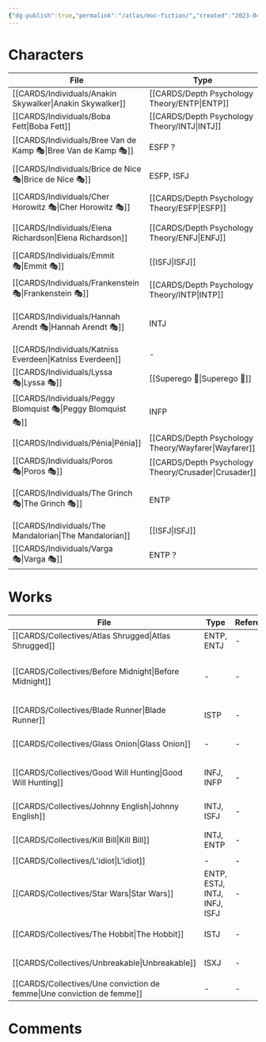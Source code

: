 ```yaml
---
{"dg-publish":true,"permalink":"/atlas/moc-fiction/","created":"2023-04-19T17:29:47.405+02:00","updated":"2023-04-21T22:04:31.427+02:00"}
---
```



# Characters 
| File                                                              | Type                                                    | Reference                                                                                                                          | Tag                                                |
| ----------------------------------------------------------------- | ------------------------------------------------------- | ---------------------------------------------------------------------------------------------------------------------------------- | -------------------------------------------------- |
| [[CARDS/Individuals/Anakin Skywalker\|Anakin Skywalker]]       | [[CARDS/Depth Psychology Theory/ENTP\|ENTP]]         | \-                                                                                                                                 | <ul></ul>                                          |
| [[CARDS/Individuals/Boba Fett\|Boba Fett]]                     | [[CARDS/Depth Psychology Theory/INTJ\|INTJ]]         | [Typing Boba Fett \| C.S. Joseph](https://csjoseph.life/typing-boba-fett/)                                                         | <ul></ul>                                          |
| [[CARDS/Individuals/Bree Van de Kamp 🎭\|Bree Van de Kamp 🎭]] | ESFP ?                                                  | [Desperate Housewives - Wikipedia](https://en.wikipedia.org/wiki/Desperate_Housewives)                                             | <ul><li>#series</li></ul>                          |
| [[CARDS/Individuals/Brice de Nice 🎭\|Brice de Nice 🎭]]       | ESFP, ISFJ                                              | \-                                                                                                                                 | <ul><li>#examples</li></ul>                        |
| [[CARDS/Individuals/Cher Horowitz 🎭\|Cher Horowitz 🎭]]       | [[CARDS/Depth Psychology Theory/ESFP\|ESFP]]         | [Clueless - Wikipedia](https://en.wikipedia.org/wiki/Clueless)                                                                     | <ul></ul>                                          |
| [[CARDS/Individuals/Elena Richardson\|Elena Richardson]]       | [[CARDS/Depth Psychology Theory/ENFJ\|ENFJ]]         | [[CARDS/Collectives/Little Fires everywhere\|Little Fires everywhere]]                                                          | <ul></ul>                                          |
| [[CARDS/Individuals/Emmit 🎭\|Emmit 🎭]]                       | [[ISFJ\|ISFJ]]                                                | [Fargo (TV series) - Wikipedia](https://en.wikipedia.org/wiki/Fargo_(TV_series))                                                   | <ul></ul>                                          |
| [[CARDS/Individuals/Frankenstein 🎭\|Frankenstein 🎭]]         | [[CARDS/Depth Psychology Theory/INTP\|INTP]]         | [Frankenstein (1931 film) - Wikipedia](https://en.wikipedia.org/wiki/Frankenstein_(1931_film))                                     | <ul><li>#movie</li></ul>                           |
| [[CARDS/Individuals/Hannah Arendt 🎭\|Hannah Arendt 🎭]]       | INTJ                                                    | [Hannah Arendt (film) - Wikipedia](https://en.wikipedia.org/wiki/Hannah_Arendt_(film))                                             | <ul><li>#on/philosophy</li><li>#examples</li></ul> |
| [[CARDS/Individuals/Katniss Everdeen\|Katniss Everdeen]]       | \-                                                      | \-                                                                                                                                 | <ul></ul>                                          |
| [[CARDS/Individuals/Lyssa 🎭\|Lyssa 🎭]]                       | [[Superego 👹\|Superego 👹]]                            | Greek Mythology                                                                                                                    | <ul></ul>                                          |
| [[CARDS/Individuals/Peggy Blomquist 🎭\|Peggy Blomquist 🎭]]   | INFP                                                    | [Fargo (TV series) - Wikipedia](https://en.wikipedia.org/wiki/Fargo_(TV_series))                                                   | <ul></ul>                                          |
| [[CARDS/Individuals/Pénia\|Pénia]]                             | [[CARDS/Depth Psychology Theory/Wayfarer\|Wayfarer]] | Greek Mythology                                                                                                                    | <ul></ul>                                          |
| [[CARDS/Individuals/Poros 🎭\|Poros 🎭]]                       | [[CARDS/Depth Psychology Theory/Crusader\|Crusader]] | Greek Mythology                                                                                                                    | <ul></ul>                                          |
| [[CARDS/Individuals/The Grinch 🎭\|The Grinch 🎭]]             | ENTP                                                    | [How the Grinch Stole Christmas (2000 film) - Wikipedia](https://en.wikipedia.org/wiki/How_the_Grinch_Stole_Christmas_(2000_film)) | <ul><li>#topublish</li><li>#examples</li></ul>     |
| [[CARDS/Individuals/The Mandalorian\|The Mandalorian]]         | [[ISFJ\|ISFJ]]                                          | [What type is the Mandalorian \| C..S Joseph](https://csjoseph.life/what-type-is-the-mandalorian/)                                 | <ul></ul>                                          |
| [[CARDS/Individuals/Varga 🎭\|Varga 🎭]]                       | ENTP ?                                                  | [Fargo (TV series) - Wikipedia](https://en.wikipedia.org/wiki/Fargo_(TV_series))                                                   | <ul></ul>                                          |


# Works 

| File                                                                      | Type                         | Reference | Tag                                                           |
| ------------------------------------------------------------------------- | ---------------------------- | --------- | ------------------------------------------------------------- |
| [[CARDS/Collectives/Atlas Shrugged\|Atlas Shrugged]]                   | ENTP, ENTJ                   | \-        | <ul></ul>                                                     |
| [[CARDS/Collectives/Before Midnight\|Before Midnight]]                 | \-                           | \-        | <ul><li>#Heart</li><li>#topublish</li><li>#examples</li></ul> |
| [[CARDS/Collectives/Blade Runner\|Blade Runner]]                       | ISTP                         | \-        | <ul><li>#examples</li></ul>                                   |
| [[CARDS/Collectives/Glass Onion\|Glass Onion]]                         | \-                           | \-        | <ul><li>#interest</li></ul>                                   |
| [[CARDS/Collectives/Good Will Hunting\|Good Will Hunting]]             | INFJ, INFP                   | \-        | <ul><li>#on/education</li><li>#examples</li></ul>             |
| [[CARDS/Collectives/Johnny English\|Johnny English]]                   | INTJ, ISFJ                   | \-        | <ul><li>#examples</li></ul>                                   |
| [[CARDS/Collectives/Kill Bill\|Kill Bill]]                             | INTJ, ENTP                   | \-        | <ul><li>#examples</li></ul>                                   |
| [[CARDS/Collectives/L'idiot\|L'idiot]]                                 | \-                           | \-        | <ul></ul>                                                     |
| [[CARDS/Collectives/Star Wars\|Star Wars]]                             | ENTP, ESTJ, INTJ, INFJ, ISFJ | \-        | <ul></ul>                                                     |
| [[CARDS/Collectives/The Hobbit\|The Hobbit]]                           | ISTJ                         | \-        | <ul><li>#examples</li></ul>                                   |
| [[CARDS/Collectives/Unbreakable\|Unbreakable]]                         | ISXJ                         | \-        | <ul><li>#examples</li></ul>                                   |
| [[CARDS/Collectives/Une conviction de femme\|Une conviction de femme]] | \-                           | \-        | <ul></ul>                                                     |




# Comments 
<script src="https://utteranc.es/client.js"
        repo="Heart4sides/Comment_Section"
        issue-term="pathname"
        theme="gruvbox-dark"
        crossorigin="anonymous"
        async>
</script>